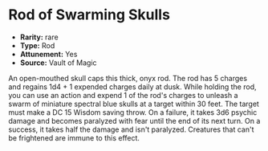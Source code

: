 
# Rod of Swarming Skulls

* **Rarity:** rare
* **Type:** Rod
* **Attunement:** Yes
* **Source:** Vault of Magic


An open-mouthed skull caps this thick, onyx rod. The rod has 5 charges and regains 1d4 + 1 expended charges daily at dusk. While holding the rod, you can use an action and expend 1 of the rod's charges to unleash a swarm of miniature spectral blue skulls at a target within 30 feet. The target must make a DC 15 Wisdom saving throw. On a failure, it takes 3d6 psychic damage and becomes paralyzed with fear until the end of its next turn. On a success, it takes half the damage and isn't paralyzed. Creatures that can't be frightened are immune to this effect.
